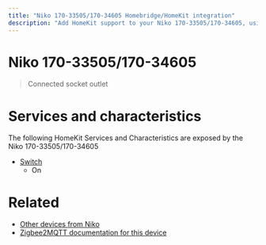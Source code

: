 ```yaml
---
title: "Niko 170-33505/170-34605 Homebridge/HomeKit integration"
description: "Add HomeKit support to your Niko 170-33505/170-34605, using Homebridge, Zigbee2MQTT and homebridge-z2m."
---
```

<!---
This file has been GENERATED using src/docgen/docgen.ts
DO NOT EDIT THIS FILE MANUALLY!
-->
# Niko 170-33505/170-34605
> Connected socket outlet


# Services and characteristics
The following HomeKit Services and Characteristics are exposed by
the Niko 170-33505/170-34605

* [Switch](../../switch.md)
  * On


# Related
* [Other devices from Niko](../index.md#niko)
* [Zigbee2MQTT documentation for this device](https://www.zigbee2mqtt.io/devices/170-33505_170-34605.html)